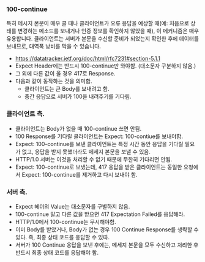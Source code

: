 

### 100-continue

특히 메시지 본문이 매우 클 때나 클라이언트가 오류 응답을 예상할 때(예: 처음으로 상태를 변경하는 메소드를 보내거나 인증 정보를 확인하지 않았을 때), 이 메커니즘은 매우 유용합니다. 클라이언트는 서버가 본문을 수신할 준비가 되었는지 확인한 후에 데이터를 보내므로, 대역폭 낭비를 막을 수 있습니다.

- https://datatracker.ietf.org/doc/html/rfc7231#section-5.1.1
- Expect Header에는 반드시 100-continue만 와야함. (대소문자 구분하지 않음.)
- 그 외에 다른 값이 올 경우 417로 Response.
- 다음과 같이 동작하는 것을 의미함.
  - 클라이언트는 큰 Body를 보내려고 함. 
  - 중간 응답으로 서버가 100을 내려주기를 기다림.


### 클라이언트 측.
- 클라이언트는 Body가 없을 때 100-continue 쓰면 안됨.
- 100 Response를 기다릴 클라이언트는 Expect: 100-contiue를 보내야함.
- Expect: 100-continue를 보낸 클라이언트는 특정 시간 동안 응답을 기다릴 필요가 없고, 응답을 받지 못했더라도 메세지 본문을 보낼 수 있음. 
- HTTP/1.0 서버는 이것을 처리할 수 없기 때문에 무한히 기다리면 안됨. 
- Expect: 100-continue로 보냈는데, 417 응답을 받은 클라이언트는 동일한 요청에서 Expect: 100-continue를 제거하고 다시 보내야 함. 



### 서버 측.
- Expect 헤더의 Value는 대소문자를 구별하지 않음.  
- 100-continue 말고 다른 값을 받으면 417 Expectation Failed를 응답해라. 
- HTTP/1.0에서 100-continue는 무시해야함. 
- 이미 Body를 받았거나, Body가 없는 경우 100 Continue Response를 생략할 수 있다. 즉, 최종 상태 코드를 응답할 수 있따.
- 서버가 100 Continue 응답을 보낸 후에는, 메세지 본문을 모두 수신하고 처리한 후 반드시 최종 상태 코드를 응답해야 함. 
